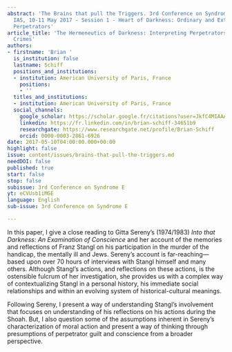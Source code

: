 ```yaml
---
abstract: 'The Brains that pull the Triggers. 3rd Conference on Syndrome E, Paris
  IAS, 10-11 May 2017 - Session 1 - Heart of Darkness: Ordinary and Extraordinary
  Perpetrators'
article_title: 'The Hermeneutics of Darkness: Interpreting Perpetrators  on their
  Crimes'
authors:
- firstname: 'Brian '
  is_institution: false
  lastname: Schiff
  positions_and_institutions:
  - institution: American University of Paris, France
    positions:
    - ''
  titles_and_institutions:
  - institution: American University of Paris, France
  social_channels:
    google_scholar: https://scholar.google.fr/citations?user=JkfC4MIAAAAJ&hl=fr
    linkedin: https://fr.linkedin.com/in/brian-schiff-34651b9
    researchgate: https://www.researchgate.net/profile/Brian-Schiff
    orcid: 0000-0003-2861-6926
date: 2017-05-10T04:00:00.000+00:00
highlight: false
issue: content/issues/brains-that-pull-the-triggers.md
needDOI: false
published: true
start: false
stop: false
subissue: 3rd Conference on Syndrome E
yt: eCVUsb1iMGE
language: English
sub-issue: 3rd Conference on Syndrome E

---
```

In this paper, I give a close reading to Gitta Sereny’s (1974/1983) _Into that Darkness: An Examination of Conscience_ and her account of the memories and reflections of Franz Stangl on his participation in the murder of the handicap, the mentally ill and Jews. Sereny’s account is far-reaching—based upon over 70 hours of interviews with Stangl himself and many others. Although Stangl’s actions, and reflections on these actions, is the ostensible fulcrum of her investigation, she provides us with a complex way of contextualizing Stangl in a personal history, his immediate social relationships and within an evolving system of historical-cultural meanings. 

Following Sereny, I present a way of understanding Stangl’s involvement that focuses on understanding of his reflections on his actions during the Shoah. But, I also question some of the assumptions inherent in Sereny’s characterization of moral action and present a way of thinking through presumptions of perpetrator guilt and conscience from a broader perspective.

<Youtube yt="eCVUsb1iMGE" caption="The Hermeneutics of Darkness: Interpreting Perpetrators  on their Crimes" start="false" stop="false"></Youtube>